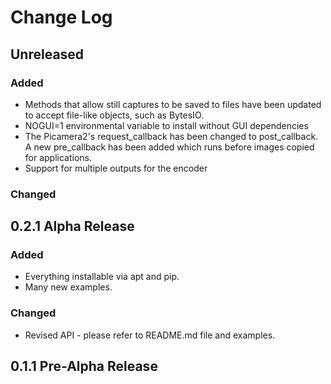 # Change Log

## Unreleased

### Added

* Methods that allow still captures to be saved to files have been updated to accept file-like objects, such as BytesIO.
* NOGUI=1 environmental variable to install without GUI dependencies
* The Picamera2's request_callback has been changed to post_callback. A new pre_callback has been added which runs before images copied for applications.
* Support for multiple outputs for the encoder

### Changed

## 0.2.1 Alpha Release

### Added

* Everything installable via apt and pip.
* Many new examples.

### Changed

* Revised API - please refer to README.md file and examples.

## 0.1.1 Pre-Alpha Release
